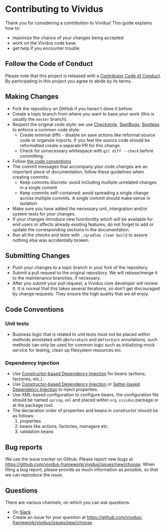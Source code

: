 # Contributing to Vividus
Thank you for considering a contribution to Vividus! This guide explains how to:
* maximize the chance of your changes being accepted
* work on the Vividus code base
* get help if you encounter trouble


## Follow the Code of Conduct
Please note that this project is released with a [Contributor Code of Conduct](CODE_OF_CONDUCT.md).
By participating in this project you agree to abide by its terms.

## Making Changes
* Fork the repository on GitHub if you haven't done it before.
* Create a topic branch from where you want to base your work (this is usually the `master` branch).
* Respect the original code style: we use [Checkstyle](http://checkstyle.sourceforge.net/), [SpotBugs](https://spotbugs.github.io/), [Spotless](https://github.com/diffplug/spotless) to enforce a common code style:
  * Create minimal diffs - disable on save actions like reformat source code or organize imports. If you feel the source code should be reformatted create a separate PR for this change.
  * Check for unnecessary whitespace with `git diff --check` before committing.
* Follow [the code conventions](#code-conventions)
* The commit messages that accompany your code changes are an important piece of documentation, follow these guidelines when creating commits:
  * Keep commits discrete: avoid including multiple unrelated changes in a single commit
  * Keep commits self-contained: avoid spreading a single change across multiple commits. A single commit should make sense in isolation
* Make sure you have added the necessary unit, intergration and/or system tests for your changes.
* If your changes introduce new functionlity which will be available for end users or affects already existing features, do not forget to add or update the corresponding sections in the documentation.
* Run all the checks and tests with `./gradlew clean build` to assure nothing else was accidentally broken.

## Submitting Changes
* Push your changes to a topic branch in your fork of the repository.
* Submit a pull request to the original repository. We will rebase/merge it to the maintenance branches, if necessary.
* After you submit your pull request, a Vividus core developer will review it. It is normal that this takes several iterations, so don't get discouraged by change requests. They ensure the high quality that we all enjoy.

## Code Conventions
### Unit tests

* Business logic that is related to unit tests must not be placed within methods annotated with `@BeforeEach` and `@AfterEach` annotations, such methods can only be used for common logic such as initializing mock service for testing, clean up filesystem resources etc.

### Dependency Injection

* Use [Constructor-based Dependency Injection](https://docs.spring.io/spring-framework/docs/current/reference/html/core.html#beans-constructor-injection) for beans (actions, factories, etc.).
* Use [Constructor-based Dependency Injection](https://docs.spring.io/spring-framework/docs/current/reference/html/core.html#beans-constructor-injection) or [Setter-based Dependency Injection](https://docs.spring.io/spring-framework/docs/current/reference/html/core.html#beans-setter-injection) to inject properties.
* Use XML-based configuration to configure beans, the configuration file should be named `spring.xml` and placed within `org.vividus` package or at the package root.
* The declaration order of properties and beans in constructor should be as follows:
  1. properties
  1. beans like actions, factories, managers etc.
  1. validation beans

## Bug reports

We use the issue tracker on Github. Please report new bugs at <https://github.com/vividus-framework/vividus/issues/new/choose>.
When filing a bug report, please provide as much information as possible, so that we can reproduce the issue.

## Questions

There are various channels, on which you can ask questions:
* On [Slack](https://vividus-support.herokuapp.com/)
* Create an issue for your question at <https://github.com/vividus-framework/vividus/issues/new/choose>.
